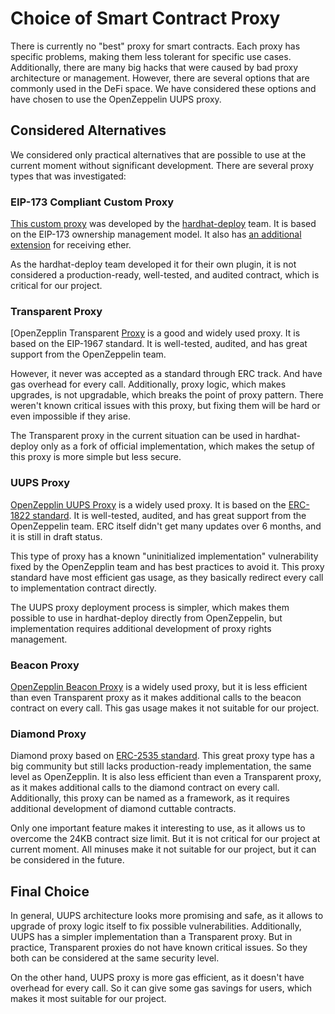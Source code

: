 # Choice of Smart Contract Proxy

There is currently no "best" proxy for smart contracts. Each proxy has specific problems, making them less tolerant for specific use cases. Additionally, there are many big hacks that were caused by bad proxy architecture or management. However, there are several options that are commonly used in the DeFi space. We have considered these options and have chosen to use the OpenZeppelin UUPS proxy.

## Considered Alternatives

We considered only practical alternatives that are possible to use at the current moment without significant development. There are several proxy types that was investigated:

### EIP-173 Compliant Custom Proxy

[This custom proxy](https://github.com/wighawag/hardhat-deploy/blob/master/solc_0.8/proxy/EIP173Proxy.sol) was developed by the [hardhat-deploy](https://github.com/wighawag/hardhat-deploy) team. It is based on the EIP-173 ownership management model. It also has [an additional extension](https://github.com/wighawag/hardhat-deploy/blob/master/solc_0.8/proxy/EIP173ProxyWithReceive.sol) for receiving ether.

As the hardhat-deploy team developed it for their own plugin, it is not considered a production-ready, well-tested, and audited contract, which is critical for our project.

### Transparent Proxy

[OpenZepplin Transparent [Proxy](https://docs.openzeppelin.com/contracts/4.x/api/proxy#TransparentUpgradeableProxy) is a good and widely used proxy. It is based on the EIP-1967 standard. It is well-tested, audited, and has great support from the OpenZeppelin team.

However, it never was accepted as a standard through ERC track. And have gas overhead for every call. Additionally, proxy logic, which makes upgrades, is not upgradable, which breaks the point of proxy pattern. There weren't known critical issues with this proxy, but fixing them will be hard or even impossible if they arise.

The Transparent proxy in the current situation can be used in hardhat-deploy only as a fork of official implementation, which makes the setup of this proxy is more simple but less secure.

### UUPS Proxy

[OpenZepplin UUPS Proxy](https://docs.openzeppelin.com/contracts/4.x/api/proxy#UUPSUpgradeable) is a  widely used proxy. It is based on the [ERC-1822 standard](https://eips.ethereum.org/EIPS/eip-1822). It is well-tested, audited, and has great support from the OpenZeppelin team. ERC itself didn't get many updates over 6 months, and it is still in draft status.

This type of proxy has a known "uninitialized implementation" vulnerability fixed by the OpenZepplin team and has best practices to avoid it. This proxy standard have most efficient gas usage, as they basically redirect every call to implementation contract directly.

The UUPS proxy deployment process is simpler, which makes them possible to use in hardhat-deploy directly from OpenZeppelin, but implementation requires additional development of proxy rights management.

### Beacon Proxy

[OpenZepplin Beacon Proxy](https://docs.openzeppelin.com/contracts/4.x/api/proxy#BeaconProxy) is a widely used proxy, but it is less efficient than even Transparent proxy as it makes additional calls to the beacon contract on every call. This gas usage makes it not suitable for our project.

### Diamond Proxy

Diamond proxy based on [ERC-2535 standard](https://eips.ethereum.org/EIPS/eip-2535). This great proxy type has a big community but still lacks production-ready implementation, the same level as OpenZepplin. It is also less efficient than even a Transparent proxy, as it makes additional calls to the diamond contract on every call. Additionally, this proxy can be named as a framework, as it requires additional development of diamond cuttable contracts.

Only one important feature makes it interesting to use, as it allows us to overcome the 24KB contract size limit. But it is not critical for our project at current moment. All minuses make it not suitable for our project, but it can be considered in the future.

## Final Choice

In general, UUPS architecture looks more promising and safe, as it allows to upgrade of proxy logic itself to fix possible vulnerabilities. Additionally, UUPS has a simpler implementation than a Transparent proxy. But in practice, Transparent proxies do not have known critical issues. So they both can be considered at the same security level.

On the other hand, UUPS proxy is more gas efficient, as it doesn't have overhead for every call. So it can give some gas savings for users, which makes it most suitable for our project.
